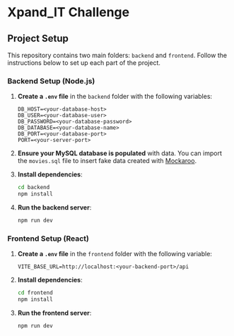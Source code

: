 # Xpand_IT Challenge

## Project Setup

This repository contains two main folders: `backend` and `frontend`. Follow the instructions below to set up each part of the project.

### Backend Setup (Node.js)

1. **Create a `.env` file** in the `backend` folder with the following variables:

    ```plaintext
    DB_HOST=<your-database-host>
    DB_USER=<your-database-user>
    DB_PASSWORD=<your-database-password>
    DB_DATABASE=<your-database-name>
    DB_PORT=<your-database-port>
    PORT=<your-server-port>
    ```

2. **Ensure your MySQL database is populated** with data. You can import the `movies.sql` file to insert fake data created with [Mockaroo](https://mockaroo.com/).

3. **Install dependencies**:

    ```bash
    cd backend
    npm install
    ```

4. **Run the backend server**:
    ```bash
    npm run dev
    ```

### Frontend Setup (React)

1. **Create a `.env` file** in the `frontend` folder with the following variable:

    ```plaintext
    VITE_BASE_URL=http://localhost:<your-backend-port>/api
    ```

2. **Install dependencies**:

    ```bash
    cd frontend
    npm install
    ```

3. **Run the frontend server**:
    ```bash
    npm run dev
    ```
